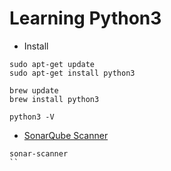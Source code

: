 # Learning Python3

- Install
```
sudo apt-get update
sudo apt-get install python3

brew update
brew install python3

python3 -V
```

- [SonarQube Scanner](https://docs.sonarqube.org/display/PLUG/SonarPython)
```
sonar-scanner
``